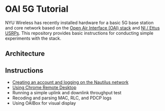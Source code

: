 # OAI 5G Tutorial

NYU Wireless has recently installed hardware for a basic 5G base station and core network based on the [Open Air Interface (OAI) stack](https://gitlab.eurecom.fr/oai/openairinterface5g) and [NI / Ettus USRPs](https://kb.ettus.com/OAI_Reference_Architecture_for_5G_and_6G_Research_with_USRP).  This repository provides basic instructions for conducting simple experiments with the stack.

## Architecture

## Instructions 
*  [Creating an account and logging on the Nautilus network](./docs/login.md)
*  [Using Chrome Remote Desktop](./docs/chromeremote.md)
*  Running a simple uplink and downlink throughput test
*  Recoding and parsing MAC, RLC, and PDCP logs
*  Using OAIBox for visual display
